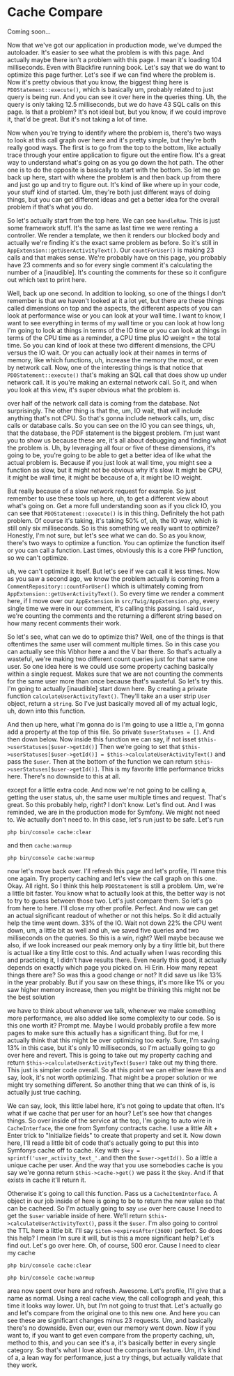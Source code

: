 # Cache Compare

Coming soon...

Now that we've got our application in production mode, we've dumped the autoloader.
It's easier to see what the problem is with this page. And actually maybe there isn't
a problem with this page. I mean it's loading 104 milliseconds. Even with Blackfire
running book. Let's say that we do want to optimize this page further. Let's see if
we can find where the problem is. Now it's pretty obvious that you know, the biggest
thing here is `PDOStatement::execute()`, which is basically um, probably
related to just query is being run. And you can see it over here in the queries
thing. Uh, the query is only taking 12.5 milliseconds, but we do have 43 SQL calls on
this page. Is that a problem? It's not ideal but, but you know, if we could improve
it, that'd be great. But it's not taking a lot of time.

Now when you're trying to identify where the problem is, there's two ways to look at
this call graph over here and it's pretty simple, but they're both really good ways.
The first is to go from the top to the bottom, like actually trace through your
entire application to figure out the entire flow. It's a great way to understand
what's going on as you go down the hot path. The other one is to do the opposite is
basically to start with the bottom. So let me go back up here, start with where the
problem is and then back up from there and just go up and try to figure out. It's
kind of like where up in your code, your stuff kind of started. Um, they're both just
different ways of doing things, but you can get different ideas and get a better idea
for the overall problem if that's what you do.

So let's actually start from the top here. We can see `handleRaw`. This is just some
framework stuff. It's the same as last time we were renting a controller. We render a
template, we then it renders our blocked body and actually we're finding it's the
exact same problem as before. So it's still in `AppExtension::getUserActivityText()`.
Our `countForUser()` is making 23 calls and that makes sense. We're probably have on
this page, you probably have 23 comments and so for every single comment it's
calculating the number of a [inaudible]. It's counting the comments for these so it
configure out which text to print here.

Well, back up one second. In addition to looking, so one of the things I don't
remember is that we haven't looked at it a lot yet, but there are these things called
dimensions on top and the aspects, the different aspects of you can look at
performance wise or you can look at your wall time. I want to know, I want to see
everything in terms of my wall time or you can look at how long I'm going to look at
things in terms of the IO time or you can look at things in terms of the CPU time as
a reminder, a CPU time plus IO weight = the total time. So you can kind of look at
these two different dimensions, the CPU versus the IO wait. Or you can actually look
at their names in terms of memory, like which functions, uh, increase the memory the
most, or even by network call. Now, one of the interesting things is that notice that
`PDOStatement::execute()` that's making an SQL call that does show up under network call.
It is you're making an external network call. So it, and when you look at this view,
it's super obvious what the problem is.

over half of the network call data is coming from the database. Not surprisingly. The
other thing is that the, um, IO wait, that will include anything that's not CPU.
So that's gonna include network calls, um, disc calls or database calls. So you can
see on the IO you can see things, uh, that the database, the PDF statement is the
biggest problem. I'm just want you to show us because these are, it's all about
debugging and finding what the problem is. Uh, by leveraging all four or five of
these dimensions, it's going to be, you're going to be able to get a better idea of
like what the actual problem is. Because if you just look at wall time, you might see
a function as slow, but it might not be obvious why it's slow. It might be CPU, it
might be wall time, it might be because of a, it might be IO weight.

But really because of a slow network request for example. So just remember to use
these tools up here, uh, to get a different view about what's going on. Get a more
full understanding soon as if you click IO, you can see that `PDOStatement::execute()` is
in this thing. Definitely the hot path problem. Of course it's taking, it's taking
50% of, uh, the IO way, which is still only six milliseconds. So is this something we
really want to optimize? Honestly, I'm not sure, but let's see what we can do. So as
you know, there's two ways to optimize a function. You can optimize the function
itself or you can call a function. Last times, obviously this is a core PHP function,
so we can't optimize.

uh, we can't optimize it itself. But let's see if we can call it less times. Now as
you saw a second ago, we know the problem actually is coming from a 
`CommentRepository::countForUser()`  which is ultimately coming from 
`AppExtension::getUserActivityText()`. So
every time we render a comment here, if I move over our `AppExtension` in 
`src/Twig/AppExtension.php`, every single time we were in our comment, it's calling this passing. I
said `User`, we're counting the comments and the returning a different string based on
how many recent comments their work.

So let's see, what can we do to optimize this? Well, one of the things is that
oftentimes the same user will comment multiple times. So in this case you can
actually see this Vibhor here a and the V bar there. So that's actually a wasteful,
we're making two different count queries just for that same one user. So one idea
here is we could use some property caching basically within a single request. Makes
sure that we are not counting the comments for the same user more than once because
that's wasteful. So let's try this. I'm going to actually [inaudible] start down
here. By creating a private function `calculateUserActivityText()`. They'll take an a
user strip `User` object, return a `string`. So I've just basically moved all of my
actual logic, uh, down into this function.

And then up here, what I'm gonna do is I'm going to use a little a, I'm gonna add a
property at the top of this file. So private `$userStatuses = []`. And then
down below. Now inside this function we can say, if not isset 
`$this->userStatuses[$user->getId()]` Then we're going to set that 
`$this->userStatuses[$user->getId()] = $this->calculateUserActivityText()`
and pass the `$user`. Then at the bottom of the function we can return
`$this->userStatuses[$user->getId()]`. This is my favorite
little performance tricks here. There's no downside to this at all.

except for a little extra code. And now we're not going to be calling a, getting the
user status, uh, the same user multiple times and request. That's great. So this
probably help, right? I don't know. Let's find out. And I was reminded, we are in the
production mode for Symfony. We might not need to. We actually don't need to. In this
case, let's run just to be safe. Let's run 

```terminal
php bin/console cache:clear
```

and then `cache:warmup`

```terminal-silent
php bin/console cache:warmup
```

now let's move back over. I'll refresh this page and let's profile, I'll name this
one again. Try property caching and let's view the call graph on this one. Okay. All
right. So I think this help `PDOStatement` is still a problem. Um, we're a little bit
faster. You know what to actually look at this, the better way is not to try to guess
between those two. Let's just compare them. So let's go from here to here. I'll close
my other profile. Perfect. And now we can get an actual significant readout of
whether or not this helps. So it did actually help the time went down. 33% of the IO.
Wait not down 22% the CPU went down, um, a little bit as well and uh, we saved five
queries and two milliseconds on the queries. So this is a win, right? Well maybe
because we also, if we look increased our peak memory only by a tiny little bit, but
there is actual like a tiny little cost to this. And actually when I was recording
this and practicing it, I didn't have results there. Even nearly this good, it
actually depends on exactly which page you picked on. Hi Erin. How many repeat things
there are? So was this a good change or not? It did save us like 13% in the year
probably. But if you saw on these things, it's more like 1% or you saw higher memory
increase, then you might be thinking this might not be the best solution

we have to think about whenever we talk, whenever we make something more performance,
we also added like some complexity to our code. So is this one worth it? Prompt me.
Maybe I would probably profile a few more pages to make sure this actually has a
significant thing. But for me, I actually think that this might be over optimizing
too early. Sure, I'm saving 13% in this case, but it's only 10 milliseconds, so I'm
actually going to go over here and revert. This is going to take out my property
caching and return `$this->calculateUserActivityText($user)` take out my thing there.
This just is simpler code overall. So at this point we can either leave this and say,
look, it's not worth optimizing. That might be a proper solution or we might try
something different. So another thing that we can think of is, is actually just true
caching.

We can say, look, this little label here, it's not going to update that often. It's
what if we cache that per user for an hour? Let's see how that changes things. So
over inside of the service at the top, I'm going to auto wire in `CacheInterface`, the
one from Symfony contracts cache. I use a little Alt + Enter trick to "Initialize fields"
to create that property and set it. Now down here, I'll read a little bit of code
that's actually going to put this into Symfonys cache off to cache. Key with 
`$key = sprintf('user_activity_text_'.`and then the `$user->getId()`. So a little a
unique cache per user. And the way that you use somebodies cache is you say we're
gonna return `$this->cache->get()` we pass it the `$key`. And if that exists in cache
it'll return it.

Otherwise it's going to call this function. Pass us a `CacheItemInterface`. A object
in our job inside of here is going to be to return the new value so that can be
cacheed. So I'm actually going to say `use` over here cause I need to get the `$user`
variable inside of here. We'll return `$this->calculateUserActivityText()`, pass it
the `$user`. I'm also going to control the TTL here a little bit. I'll say 
`$item->expiresAfter(3600)` perfect. So does this help? I mean I'm sure it will, but is
this a more significant help? Let's find out. Let's go over here. Oh, of course, 500
eror. Cause I need to clear my cache

```terminal-silent
php bin/console cache:clear
```

```terminal-silent
php bin/console cache:warmup
```

area now spent over here and refresh. Awesome. Let's profile, I'll give that a name
as normal. Using a real cache view, the call collograph and yeah, this time it looks
way lower. Uh, but I'm not going to trust that. Let's actually go and let's compare
from the original one to this new one. And here you can see these are significant
changes minus 23 requests. Um, and basically there's no downside. Even our, even our
memory went down. Now if you want to, if you want to get even compare from the
property caching, uh, method to this, and you can see it's a, it's basically better
in every single category. So that's what I love about the comparison feature. Um,
it's kind of a, a lean way for performance, just a try things, but actually validate
that they work.